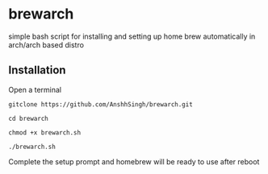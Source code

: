 # brewarch
simple bash script for installing and setting up home brew automatically in arch/arch based distro
## Installation
Open a terminal

```gitclone https://github.com/AnshhSingh/brewarch.git```

```cd brewarch```

```chmod +x brewarch.sh```

```./brewarch.sh```

Complete the setup prompt and homebrew will be ready to use after reboot

